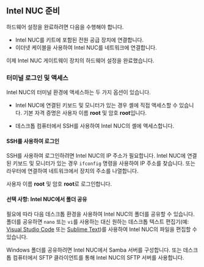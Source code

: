 ## <a name="prepare-your-intel-nuc"></a>Intel NUC 준비

하드웨어 설정을 완료하려면 다음을 수행해야 합니다.

- Intel NUC를 키트에 포함된 전원 공급 장치에 연결합니다.
- 이더넷 케이블을 사용하여 Intel NUC를 네트워크에 연결합니다.

이제 Intel NUC 게이트웨이 장치의 하드웨어 설정을 완료했습니다.

### <a name="sign-in-and-access-the-terminal"></a>터미널 로그인 및 액세스

Intel NUC의 터미널 환경에 액세스하는 두 가지 옵션이 있습니다.

- Intel NUC에 연결된 키보드 및 모니터가 있는 경우 셸에 직접 액세스할 수 있습니다. 기본 자격 증명은 사용자 이름 **root** 및 암호 **root**입니다.

- 데스크톱 컴퓨터에서 SSH를 사용하여 Intel NUC의 셸에 액세스합니다.

#### <a name="sign-in-with-ssh"></a>SSH를 사용하여 로그인

SSH를 사용하여 로그인하려면 Intel NUC의 IP 주소가 필요합니다. Intel NUC에 연결된 키보드 및 모니터가 있는 경우 `ifconfig` 명령을 사용하여 IP 주소를 찾습니다. 또는 라우터에 연결하여 네트워크에서 장치의 주소를 나열합니다.

사용자 이름 **root** 및 암호 **root**로 로그인합니다.

#### <a name="optional-share-a-folder-on-your-intel-nuc"></a>선택 사항: Intel NUC에서 폴더 공유

필요에 따라 다음 데스크톱 환경을 사용하여 Intel NUC의 폴더를 공유할 수 있습니다. 폴더를 공유하면 `nano` 또는 `vi`를 사용하는 대신 원하는 데스크톱 텍스트 편집기(예: [Visual Studio Code](https://code.visualstudio.com/) 또는 [Sublime Text](http://www.sublimetext.com/))를 사용하여 Intel NUC의 파일을 편집할 수 있습니다.

Windows 폴더를 공유하려면 Intel NUC에서 Samba 서버를 구성합니다. 또는 데스크톱 컴퓨터에서 SFTP 클라이언트를 통해 Intel NUC의 SFTP 서버를 사용합니다.
